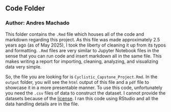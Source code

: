 ## Code Folder                           
### Author: Andres Machado

This folder contains the `.Rmd` file which houses all of the code and markdown regarding this project. As this file was made approximately 2.5 years ago (as of May 2025), I took the liberty of cleaning it up from its typos and formatting.
`.Rmd` files are very similar to Jupyter Notebook files in the sense that you can run code and insert markdown all in the same file. This makes writing a report for importing, cleaning, analyzing, and visualizing data very simple.

So, the file you are looking for is `Cyclistic_Capstone_Project.Rmd`. In the `output` folder, you will see the `html` output of this file and a `pdf` file to showcase it in a more presentable manner. To use this code, unfortunately you
need the `.csv` files of data to construct the dataset. I cannot provide the datasets because of the [license](https://divvybikes.com/data-license-agreement). I ran this code using RStudio and all the data handling details are in the file.
